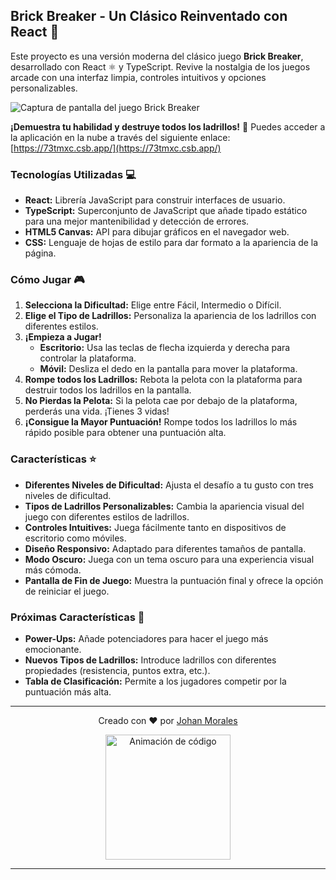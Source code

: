 ## Brick Breaker - Un Clásico Reinventado con React 🧱

Este proyecto es una versión moderna del clásico juego **Brick Breaker**, desarrollado con React ⚛️ y TypeScript. Revive la nostalgia de los juegos arcade con una interfaz limpia, controles intuitivos y opciones personalizables. 

![Captura de pantalla del juego Brick Breaker](https://a.silvergames.com/j/b/pixel-brick-breaker.jpg) 

**¡Demuestra tu habilidad y destruye todos los ladrillos!** 🚀  Puedes acceder a la aplicación en la nube a través del siguiente enlace: [https://73tmxc.csb.app/](https://73tmxc.csb.app/)

### Tecnologías Utilizadas 💻

* **React:** Librería JavaScript para construir interfaces de usuario.
* **TypeScript:** Superconjunto de JavaScript que añade tipado estático para una mejor mantenibilidad y detección de errores.
* **HTML5 Canvas:** API para dibujar gráficos en el navegador web.
* **CSS:** Lenguaje de hojas de estilo para dar formato a la apariencia de la página.

### Cómo Jugar 🎮

1. **Selecciona la Dificultad:** Elige entre Fácil, Intermedio o Difícil.
2. **Elige el Tipo de Ladrillos:** Personaliza la apariencia de los ladrillos con diferentes estilos.
3. **¡Empieza a Jugar!** 
    * **Escritorio:** Usa las teclas de flecha izquierda y derecha para controlar la plataforma.
    * **Móvil:** Desliza el dedo en la pantalla para mover la plataforma.
4. **Rompe todos los Ladrillos:** Rebota la pelota con la plataforma para destruir todos los ladrillos en la pantalla.
5. **No Pierdas la Pelota:** Si la pelota cae por debajo de la plataforma, perderás una vida. ¡Tienes 3 vidas!
6. **¡Consigue la Mayor Puntuación!** Rompe todos los ladrillos lo más rápido posible para obtener una puntuación alta.

### Características ⭐

* **Diferentes Niveles de Dificultad:** Ajusta el desafío a tu gusto con tres niveles de dificultad.
* **Tipos de Ladrillos Personalizables:** Cambia la apariencia visual del juego con diferentes estilos de ladrillos.
* **Controles Intuitives:** Juega fácilmente tanto en dispositivos de escritorio como móviles.
* **Diseño Responsivo:** Adaptado para diferentes tamaños de pantalla.
* **Modo Oscuro:** Juega con un tema oscuro para una experiencia visual más cómoda.
* **Pantalla de Fin de Juego:** Muestra la puntuación final y ofrece la opción de reiniciar el juego.

### Próximas Características 🔮

* **Power-Ups:** Añade potenciadores para hacer el juego más emocionante.
* **Nuevos Tipos de Ladrillos:** Introduce ladrillos con diferentes propiedades (resistencia, puntos extra, etc.).
* **Tabla de Clasificación:** Permite a los jugadores competir por la puntuación más alta.


---

<div align="center">
  <p>Creado con ❤️ por <a href="https://github.com/JohanMorales211" target="_blank">Johan Morales</a></p>
  <img src="https://media.giphy.com/media/SWoSkN6DxTszq/giphy.gif" width="200" alt="Animación de código">
</div>

---
